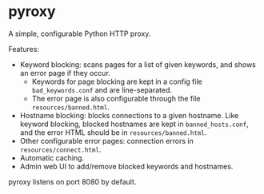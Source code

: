 pyroxy
======

A simple, configurable Python HTTP proxy.

Features:
  - Keyword blocking: scans pages for a list of given keywords, and shows an error page if they occur.
      * Keywords for page blocking are kept in a config file ``bad_keywords.conf`` and are line-separated.
      * The error page is also configurable through the file ``resources/banned.html``.
  - Hostname blocking: blocks connections to a given hostname. Like keyword blocking, blocked hostnames are kept in
    ``banned_hosts.conf``, and the error HTML should be in ``resources/banned.html``.
  - Other configurable error pages: connection errors in ``resources/connect.html``.
  - Automatic caching.
  - Admin web UI to add/remove blocked keywords and hostnames.
    
pyroxy listens on port 8080 by default.
